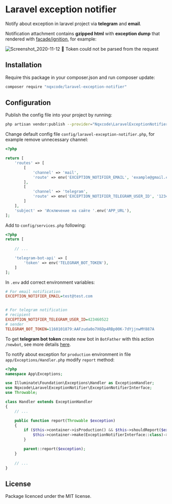 # Laravel exception notifier
Notify about exception in laravel project via **telegram** and **email**.

Notification attachment contains **gzipped html** with **exception dump** that rendered with [facade/ignition](https://github.com/facade/ignition), for example:

![Screenshot_2020-11-12 🧨 Token could not be parsed from the request ](https://user-images.githubusercontent.com/5667387/98933663-02a53880-24f2-11eb-9701-56bcc3982354.png)

## Installation

Require this package in your composer.json and run composer update:

```bash
composer require "nqxcode/laravel-exception-notifier"
```

## Configuration

Publish the config file into your project by running:

```bash
php artisan vendor:publish --provider="Nqxcode\LaravelExceptionNotifier\ServiceProvider"
```

Change default config file  ```config/laravel-exception-notifier.php```, for example remove unnecessary channel: 

```php
<?php

return [
    'routes' => [
        [
            'channel' => 'mail',
            'route' => env('EXCEPTION_NOTIFIER_EMAIL', 'example@gmail.com'),
        ],
        [
            'channel' => 'telegram',
            'route' => env('EXCEPTION_NOTIFIER_TELEGRAM_USER_ID', '1234567890')
        ]
    ],
    'subject' => 'Исключение на сайте '.env('APP_URL'),
];

```


Add to  ```config/services.php``` following: 
```php
<?php
return [
    
    // ...

    'telegram-bot-api' => [
        'token' => env('TELEGRAM_BOT_TOKEN'),
    ]
];
```

In ```.env``` add correct environment variables:
```ini
# For email notification
EXCEPTION_NOTIFIER_EMAIL=test@test.com


# For telegram notification
# recipient
EXCEPTION_NOTIFIER_TELEGRAM_USER_ID=423460522
# sender
TELEGRAM_BOT_TOKEN=1160101879:AAFzuda0o7X6Dp4RBp00K-7dYjjnwMY887A

```
To get **telegram bot token** create new bot in ```BotFather``` with this action ```/newbot```, see more details [here](https://core.telegram.org/bots#3-how-do-i-create-a-bot).


To notify about exception for ```production``` environment in file ```app/Exceptions/Handler.php``` modify ```report``` method:

```php
<?php
namespace App\Exceptions;

use Illuminate\Foundation\Exceptions\Handler as ExceptionHandler;
use Nqxcode\LaravelExceptionNotifier\ExceptionNotifierInterface;
use Throwable;

class Handler extends ExceptionHandler
{
    // ...

    public function report(Throwable $exception)
    {
        if ($this->container->isProduction() && $this->shouldReport($exception)) {
            $this->container->make(ExceptionNotifierInterface::class)->notify($exception);
        }

        parent::report($exception);
    }
    
    // ...
}
```

##
## License
Package licenced under the MIT license.
